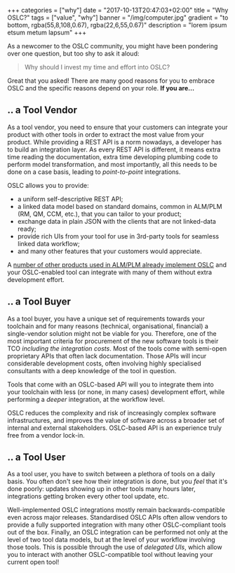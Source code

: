 +++
categories = ["why"]
date = "2017-10-13T20:47:03+02:00"
title = "Why OSLC?"
tags = ["value", "why"]
banner = "/img/computer.jpg"
gradient = "to bottom, rgba(55,8,108,0.67), rgba(22,6,55,0.67)"
description = "lorem ipsum etsum metum lapsum"
+++

As a newcomer to the OSLC community, you might have been pondering over one question, but too shy to ask it aloud:

> Why should I invest my time and effort into OSLC?

Great that you asked! There are many good reasons for you to embrace OSLC and the specific reasons depend on your role. **If you are...**

## .. a Tool Vendor

As a tool vendor, you need to ensure that your customers can integrate your product with other tools in order to extract the most value from your product. While providing a REST API is a norm nowadays, a developer has to build an integration layer. As every REST API is different, it means extra time reading the documentation, extra time developing plumbing code to perform model transformation, and most importantly, all this needs to be done on a case basis, leading to _point-to-point_ integrations.

OSLC allows you to provide:

- a uniform self-descriptive REST API;
- a linked data model based on standard domains, common in ALM/PLM (RM, QM, CCM, etc.), that you can tailor to your product;
- exchange data in plain JSON with the clients that are not linked-data ready;
- provide rich UIs from your tool for use in 3rd-party tools for seamless linked data workflow;
- and many other features that your customers would appreciate.

A [number of other products used in ALM/PLM already implement OSLC](http://open-services.net/software/) and your OSLC-enabled tool can integrate with many of them without extra development effort.

## ..  a Tool Buyer

As a tool buyer, you have a unique set of requirements towards your toolchain and for many reasons (technical, organisational, financial) a single-vendor solution might not be viable for you. Therefore, one of the most important criteria for procurement of the new software tools is their TCO _including the integration costs_. Most of the tools come with semi-open proprietary APIs that often lack documentation. Those APIs will incur considerable development costs, often involving highly specialised consultants with a deep knowledge of the tool in question.

Tools that come with an OSLC-based API will you to integrate them into your toolchain with less (or none, in many cases) development effort, while performing a _deeper_ integration, at the workflow level.

OSLC reduces the complexity and risk of increasingly complex software infrastructures, and improves the value of software across a broader set of internal and external stakeholders. OSLC-based API is an experience truly free from a vendor lock-in.

## .. a Tool User

As a tool user, you have to switch between a plethora of tools on a daily basis. You often don't see how their integration is done, but you _feel_ that it's done poorly: updates showing up in other tools many hours later, integrations getting broken every other tool update, etc.

Well-implemented OSLC integrations mostly remain backwards-compatible even across major releases. Standardised OSLC APIs often allow vendors to provide a fully supported integration with many other OSLC-compliant tools out of the box. Finally, an OSLC integration can be performed not only at the level of two tool data models, but at the level of your workflow involving those tools. This is possible through the use of _delegated UIs_, which allow you to interact with another OSLC-compatible tool without leaving your current open tool!
